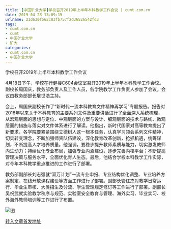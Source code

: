 ```yaml
---
title: [中国矿业大学]学校召开2019年上半年本科教学工作会议 | cumt.com.cn
date: 2019-04-28 13:09:15
urlname: 21d630f562c83fb757f2d36526542fd3
tags: 
- cumt.com.cn
- cumt
- 中国矿业大学
- 矿大
categories:
- cumt.com.cn
- 中国矿业大学
---
```


学校召开2019年上半年本科教学工作会议

4月18日下午，学校在行健楼C604会议室召开2019年上半年本科教学工作会议。副校长周国庆，教务部负责人及工作人员，各学院教学工作负责人参加了会议。会议由教务部部长屠世浩主持。

会上，周国庆副校长作了“新时代一流本科教育文件精神再学习”专题报告。报告对2018年以来关于本科教育的主要系列文件及重要讲话进行了全面深入系统梳理，从宏观层面的思想与定位、中观层面的方案与设计、细观层面的技术与路线、微观层面的措施与落实对文件体系进行了解读。他指出，新时代国家对高等教育提出了新要求，各学院要紧紧围绕立德树人这一根本任务，认真学习领会系列文件精神，切实转变理念，不断加强师资队伍建设，深化教育改革创新，抢抓机遇，统筹谋划，不断提高人才培养质量。他强调，要稳步提升教师素质与能力，切实激发教师内生动力；持续优化专业布局，加强专业内涵建设，逐步完善内核平台；不断提高管理决策与服务水平，全面优化育人生态。最后，他结合学校本科教学工作实际，对今年本科教学重点推进的工作进行了部署。

教务部副部长刘志强就“双万计划”一流专业申报、专业结构优化调整、专业培养方案制定、在线开放课程建设等方面工作进行了部署。副部长管红杰对教学日常运行、毕业生审核、大类招生及分流、学生管理规定修订等工作进行了部署。副部长吴祝武就实验教学秩序与规范、实验室安全教育与管理、海外实习、毕业实习、校外海外教师培训等工作进行了布置。

![图](http://xwzx.cumt.edu.cn/_upload/article/images/21/3b/c17d4a224eefa0668a5b928f743d/ac3e826d-fe8d-402d-9755-c6f3d8b61098.jpg)

[转入文章首发地址](http://xwzx.cumt.edu.cn/f2/53/c513a520787/page.htm)
